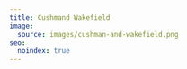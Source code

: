 ```yaml
---
title: Cushmand Wakefield
image:
  source: images/cushman-and-wakefield.png
seo:
  noindex: true
---
```

